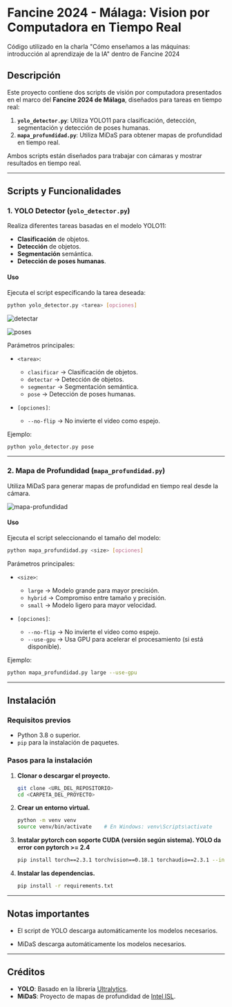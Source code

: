 # Fancine 2024 - Málaga: Vision por Computadora en Tiempo Real
Código utilizado en la charla "Cómo enseñamos a las máquinas: introducción al aprendizaje de la IA" dentro de Fancine 2024

## Descripción
Este proyecto contiene dos scripts de visión por computadora presentados en el marco del **Fancine 2024 de Málaga**, diseñados para tareas en tiempo real:
1. **`yolo_detector.py`**: Utiliza YOLO11 para clasificación, detección, segmentación y detección de poses humanas.
2. **`mapa_profundidad.py`**: Utiliza MiDaS para obtener mapas de profundidad en tiempo real.

Ambos scripts están diseñados para trabajar con cámaras y mostrar resultados en tiempo real.

---

## Scripts y Funcionalidades

### 1. YOLO Detector (`yolo_detector.py`)
Realiza diferentes tareas basadas en el modelo YOLO11:
- **Clasificación** de objetos.
- **Detección** de objetos.
- **Segmentación** semántica.
- **Detección de poses humanas**.

#### Uso
Ejecuta el script especificando la tarea deseada:
```bash
python yolo_detector.py <tarea> [opciones]
```

![detectar](https://github.com/user-attachments/assets/2b8e7bcb-00f8-4d1e-b2d2-324398ea94b9)

![poses](https://github.com/user-attachments/assets/95eedcfd-37eb-49b6-b2ac-56245c19c130)

Parámetros principales:
- `<tarea>`:
  - `clasificar` → Clasificación de objetos.
  - `detectar` → Detección de objetos.
  - `segmentar` → Segmentación semántica.
  - `pose` → Detección de poses humanas.

- `[opciones]`:
  - `--no-flip` → No invierte el video como espejo.

Ejemplo:
```bash
python yolo_detector.py pose
```

---

### 2. Mapa de Profundidad (`mapa_profundidad.py`)
Utiliza MiDaS para generar mapas de profundidad en tiempo real desde la cámara.

![mapa-profundidad](https://github.com/user-attachments/assets/2c3c81b2-a9c4-47cb-813d-46d5383a4861)

#### Uso
Ejecuta el script seleccionando el tamaño del modelo:
```bash
python mapa_profundidad.py <size> [opciones]
```

Parámetros principales:
- `<size>`:
  - `large` → Modelo grande para mayor precisión.
  - `hybrid` → Compromiso entre tamaño y precisión.
  - `small` → Modelo ligero para mayor velocidad.

- `[opciones]`:
  - `--no-flip` → No invierte el video como espejo.
  - `--use-gpu` → Usa GPU para acelerar el procesamiento (si está disponible).

Ejemplo:
```bash
python mapa_profundidad.py large --use-gpu
```

---

## Instalación

### Requisitos previos
- Python 3.8 o superior.
- `pip` para la instalación de paquetes.

### Pasos para la instalación

1. **Clonar o descargar el proyecto.**
   ```bash
   git clone <URL_DEL_REPOSITORIO>
   cd <CARPETA_DEL_PROYECTO>
   ```

2. **Crear un entorno virtual.**
   ```bash
   python -m venv venv
   source venv/bin/activate    # En Windows: venv\Scripts\activate
   ```

3. **Instalar pytorch con soporte CUDA (versión según sistema). YOLO da error con pytorch >= 2.4**
   ```bash
   pip install torch==2.3.1 torchvision==0.18.1 torchaudio==2.3.1 --index-url https://download.pytorch.org/whl/cu118
   ```

4. **Instalar las dependencias.**
   ```bash
   pip install -r requirements.txt
   ```

---

## Notas importantes
- El script de YOLO descarga automáticamente los modelos necesarios.

- MiDaS descarga automáticamente los modelos necesarios.

---

## Créditos
- **YOLO**: Basado en la librería [Ultralytics](https://docs.ultralytics.com/).
- **MiDaS**: Proyecto de mapas de profundidad de [Intel ISL](https://github.com/isl-org/MiDaS).
